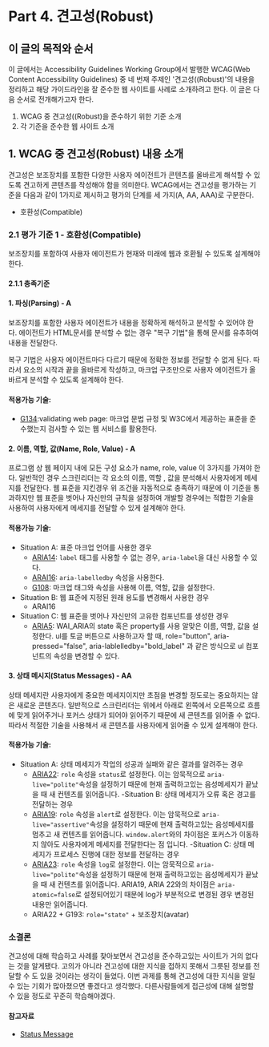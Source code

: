 # Part 4. 견고성(Robust)

## 이 글의 목적와 순서

이 글에서는 Accessibility Guidelines Working Group에서 발행한 WCAG(Web Content Accessibility Guidelines) 중 네 번재 주제인 '견고성((Robust)'의 내용을 정리하고 해당 가이드라인을 잘 준수한 웹 사이트를 사례로 소개하려고 한다. 이 글은 다음 순서로 전개해가고자 한다.

1. WCAG 중 견고성((Robust)을 준수하기 위한 기준 소개
2. 각 기준을 준수한 웹 사이트 소개

## 1. WCAG 중 견고성(Robust) 내용 소개

견고성은 보조장치를 포함한 다양한 사용자 에이전트가 콘텐츠를 올바르게 해석할 수 있도록 견고하게 콘텐츠를 작성해야 함을 의미한다. WCAG에서는 견고성을 평가하는 기준을 다음과 같이 1가지로 제시하고 평가의 단계를 세 가지(A, AA, AAA)로 구분한다.

- 호환성(Compatible)

### 2.1 평가 기준 1 - 호환성(Compatible)
보조장치를 포함하여 사용자 에이전트가 현재와 미래에 웹과 호환될 수 있도록 설계해야 한다.

#### 2.1.1 충족기준

#### 1. 파싱(Parsing) - A
보조장치를 포함한 사용자 에이전트가 내용을 정확하게 해석하고 분석할 수 있어야 한다. 에이전트가 HTML문서를 분석할 수 없는 경우 "복구 기법"을 통해 문서를 유추하여 내용을 전달한다.

복구 기법은 사용자 에이전트마다 다르기 때문에 정확한 정보를 전달할 수 없게 된다. 따라서 요소의 시작과 끝을 올바르게 작성하고, 마크업 구조만으로 사용자 에이전트가 올바르게 분석할 수 있도록 설계해야 한다.

#### 적용가능 기술:
- [G134](https://www.w3.org/WAI/WCAG21/Techniques/general/G134.html):validating web page: 마크업 문법 규정 및 W3C에서 제공하는 표준을 준수했는지 검사할 수 있는 웹 서비스를 활용한다.

#### 2. 이름, 역할, 값(Name, Role, Value) - A
프로그램 상 웹 페이지 내에 모든 구성 요소가 name, role, value 이 3가지를 가져야 한다. 일반적인 경우 스크린리더는 각 요소의 이름, 역할 , 값을 분석해서 사용자에게 메세지를 전달한다. 웹 표준을 지킨경우 위 조건을 자동적으로 충족하기 때문에 이 기준을 통과하지만 웹 표준을 벗어나 자신만의 규칙을 설정하여 개발할 경우에는 적합한 기술을 사용하여 사용자에게 메세지를 전달할 수 있게 설계해야 한다.

#### 적용가능 기술:
- Situation A: 표준 마크업 언어를 사용한 경우
    - [ARIA14](https://www.w3.org/WAI/WCAG21/Techniques/aria/ARIA14.html): `label` 태그를 사용할 수 없는 경우, `aria-label`을 대신 사용할 수 있다.
    - [ARAI16](https://www.w3.org/WAI/WCAG21/Techniques/aria/ARIA16.html): `aria-labelledby` 속성을 사용한다.
    - [G108](https://www.w3.org/WAI/WCAG21/Techniques/general/G108.html): 마크업 태그와 속성을 사용해 이름, 역할, 값을 설정한다.
- Situation B: 웹 표준에 지정된 원래 용도를 변경해서 사용한 경우
    - ARAI16
- Situation C: 웹 표준을 벗어나 자신만의 고유한 컴포넌트를 생성한 경우
    - [ARIA5](https://www.w3.org/WAI/WCAG21/Techniques/aria/ARIA5.html): WAI_ARIA의 state 혹은 property를 사용 알맞은 이름, 역할, 값을 설정한다.
        ul를 토글 버튼으로 사용하고자 할 때, role="button", aria-pressed="false", aria-lablelledby="bold_label" 과 같은 방식으로 ul 컴포넌트의 속성을 변경할 수 있다.

#### 3. 상태 메시지(Status Messages) - AA
상태 메세지란 사용자에게 중요한 메세지이지만 초점을 변경할 정도로는 중요하지는 않은 새로운 콘텐츠다. 일반적으로 스크린리더는 위에서 아래로 왼쪽에서 오른쪽으로 흐름에 맞게 읽어주거나 포커스 상태가 되어야 읽어주기 때문에 새 콘텐츠를 읽어줄 수 없다. 따라서 적절한 기술을 사용해서 새 콘텐츠를 사용자에게 읽어줄 수 있게 설계해야 한다.

#### 적용가능 기술:
- Situation A: 상태 메세지가 작업의 성공과 실패와 같은 결과를 알려주는 경우
    - [ARIA22](https://www.w3.org/WAI/WCAG21/Techniques/aria/ARIA22.html): `role` 속성을 `status`로 설정한다. 이는 암묵적으로 `aria-live="polite"`속성을 설정하기 때문에 현재 출력하고있는 음성메세지가 끝났을 때 새 컨텐츠를 읽어줍니다.
-Situation B: 상태 메세지가 오류 혹은 경고를 전달하는 경우
    - [ARIA19](https://www.w3.org/WAI/WCAG21/Techniques/aria/ARIA19.html): `role` 속성을 `alert`로 설정한다. 이는 암묵적으로 `aria-live="assertive"`속성을 설정하기 때문에 현재 출력하고있는 음성메세지를 멈추고 새 컨텐츠를 읽어줍니다.
    `window.alert`와의 차이점은 포커스가 이동하지 않아도 사용자에게 메세지를 전달한다는 점 입니다.
-Situation C: 상태 메세지가 프로세스 진행에 대한 정보를 전달하는 경우
    - [ARIA23](https://www.w3.org/WAI/WCAG21/Techniques/aria/ARIA23.html): `role` 속성을 `log`로 설정한다. 이는 암묵적으로 `aria-live="polite"`속성을 설정하기 때문에 현재 출력하고있는 음성메세지가 끝났을 때 새 컨텐츠를 읽어줍니다. ARIA19, ARIA 22와의 차이점은 `aria-atomic=false`로 설정되어있기 때문에 log가 부분적으로 변경된 경우 변경된 내용만 읽어줍니다.
    - ARIA22 + G193: `role="state"` + 보조장치(avatar)

### 소결론
견고성에 대해 학습하고 사례를 찾아보면서 견고성을 준수하고있는 사이트가 거의 없다는 것을 알게됐다. 고의가 아니라 견고성에 대한 지식을 접하지 못해서 그릇된 정보를 전달할 수 도 있을 것이라는 생각이 들었다. 이번 과제를 통해 견고성에 대한 지식을 알릴 수 있는 기회가 많아졌으면 좋겠다고 생각했다. 다른사람들에게 접근성에 대해 설명할 수 있을 정도로 꾸준히 학습해야겠다.

#### 참고자료
- [Status Message](https://www.youtube.com/watch?v=Bsj2s58GvVA&list=PLtaz5vK7MbK1bAGhAFkidBzIRVrNqVo5j&index=19)
